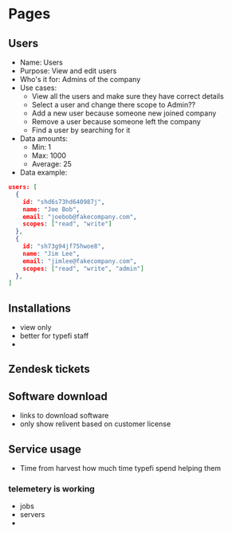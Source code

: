 

# Pages

## Users
* Name: Users
* Purpose: View and edit users
* Who's it for: Admins of the company
* Use cases:
  * View all the users and make sure they have correct details
  * Select a user and change there scope to Admin??
  * Add a new user because someone new joined company
  * Remove a user because someone left the company
  * Find a user by searching for it
* Data amounts:
  * Min: 1
  * Max: 1000
  * Average: 25
* Data example:
```json
users: [
  {
    id: "shd6s73hd640987j",
    name: "Joe Bob",
    email: "joebob@fakecompany.com",
    scopes: ["read", "write"]
  },
  {
    id: "sh73g94jf75hwoe8",
    name: "Jim Lee",
    email: "jimlee@fakecompany.com",
    scopes: ["read", "write", "admin"]
  },
]
```

## Installations

* view only
* better for typefi staff
* 

## Zendesk tickets

## Software download
* links to download software
* only show relivent based on customer license


## Service usage
* Time from harvest how much time typefi spend helping them



### telemetery is working
* jobs
* servers
* 